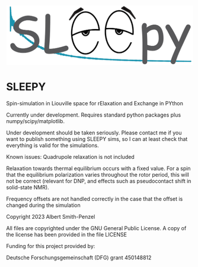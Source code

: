 ![logo](https://github.com/alsinmr/SLEEPY/blob/master/logo.png?raw=true)
# SLEEPY
Spin-simulation in Liouville space for rElaxation and Exchange in PYthon

Currently under development. Requires standard python packages plus numpy/scipy/matplotlib.

Under development should be taken seriously. Please contact me if you want to publish something using SLEEPY sims, so I can at least check that everything is valid for the simulations.

Known issues:
Quadrupole relaxation is not included

Relaxation towards thermal equilibrium occurs with a fixed value. For a spin that the equilibrium polarization varies throughout the rotor period, this will not be correct (relevant for DNP, and effects such as pseudocontact shift in solid-state NMR).

Frequency offsets are not handled correctly in the case that the offset is changed during the simulation

Copyright 2023 Albert Smith-Penzel

All files are copyrighted under the GNU General Public License. A copy of the license has been provided in the file LICENSE

Funding for this project provided by:

Deutsche Forschungsgemeinschaft (DFG) grant 450148812
